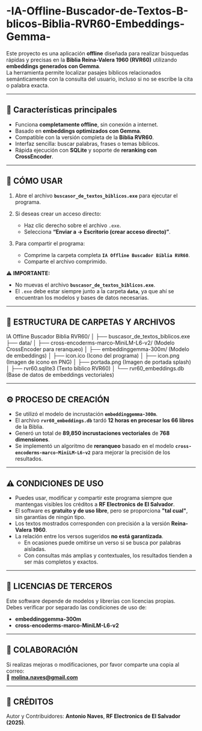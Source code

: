 # -IA-Offline-Buscador-de-Textos-B-blicos-Biblia-RVR60-Embeddings-Gemma-

Este proyecto es una aplicación **offline** diseñada para realizar búsquedas rápidas y precisas en la **Biblia Reina-Valera 1960 (RVR60)** utilizando **embeddings generados con Gemma**.  
La herramienta permite localizar pasajes bíblicos relacionados semánticamente con la consulta del usuario, incluso si no se escribe la cita o palabra exacta.

---

## 🚀 Características principales
- Funciona **completamente offline**, sin conexión a internet.  
- Basado en **embeddings optimizados con Gemma**.  
- Compatible con la versión completa de la **Biblia RVR60**.  
- Interfaz sencilla: buscar palabras, frases o temas bíblicos.  
- Rápida ejecución con **SQLite** y soporte de **reranking con CrossEncoder**.  

---

## 📖 CÓMO USAR

1. Abre el archivo **`buscasor_de_textos_biblicos.exe`** para ejecutar el programa.

2. Si deseas crear un acceso directo:
   - Haz clic derecho sobre el archivo `.exe`.  
   - Selecciona **“Enviar a → Escritorio (crear acceso directo)”**.  

3. Para compartir el programa:
   - Comprime la carpeta completa **`IA Offline Buscador Biblia RVR60`**.  
   - Comparte el archivo comprimido.  

⚠️ **IMPORTANTE:**  
- No muevas el archivo **`buscasor_de_textos_biblicos.exe`**.  
- El `.exe` debe estar siempre junto a la carpeta **`data`**, ya que ahí se encuentran los modelos y bases de datos necesarias.  

---

## 📂 ESTRUCTURA DE CARPETAS Y ARCHIVOS

IA Offline Buscador Biblia RVR60/
│
├── buscasor_de_textos_biblicos.exe
├── data/
│ ├── cross-encoderms-marco-MiniLM-L6-v2/ (Modelo CrossEncoder para reranqueo)
│ ├── embeddinggemma-300m/ (Modelo de embeddings)
│ ├── icon.ico (Icono del programa)
│ ├── icon.png (Imagen de icono en PNG)
│ ├── portada.png (Imagen de portada splash)
│ ├── rvr60.sqlite3 (Texto bíblico RVR60)
│ └── rvr60_embeddings.db (Base de datos de embeddings vectoriales)


---

## ⚙️ PROCESO DE CREACIÓN

- Se utilizó el modelo de incrustación **`embeddinggemma-300m`**.  
- El archivo **`rvr60_embeddings.db`** tardó **12 horas en procesar los 66 libros** de la Biblia.  
- Generó un total de **89,850 incrustaciones vectoriales** de **768 dimensiones**.  
- Se implementó un algoritmo de **reranqueo** basado en el modelo **`cross-encoderms-marco-MiniLM-L6-v2`** para mejorar la precisión de los resultados.  

---

## ⚠️ CONDICIONES DE USO

- Puedes usar, modificar y compartir este programa siempre que mantengas visibles los créditos a **RF Electronics de El Salvador**.  
- El software es **gratuito y de uso libre**, pero se proporciona **"tal cual"**, sin garantías de ningún tipo.  
- Los textos mostrados corresponden con precisión a la versión **Reina-Valera 1960**.  
- La relación entre los versos sugeridos **no está garantizada**.  
  - En ocasiones puede omitirse un verso si se busca por palabras aisladas.  
  - Con consultas más amplias y contextuales, los resultados tienden a ser más completos y exactos.  

---

## 📜 LICENCIAS DE TERCEROS

Este software depende de modelos y librerías con licencias propias.  
Debes verificar por separado las condiciones de uso de:  

- **embeddinggemma-300m**  
- **cross-encoderms-marco-MiniLM-L6-v2**  

---

## 🤝 COLABORACIÓN

Si realizas mejoras o modificaciones, por favor comparte una copia al correo:  
📩 **molina.naves@gmail.com**

---

## 👤 CRÉDITOS

Autor y Contribuidores: **Antonio Naves**, **RF Electronics de El Salvador (2025)**.  
